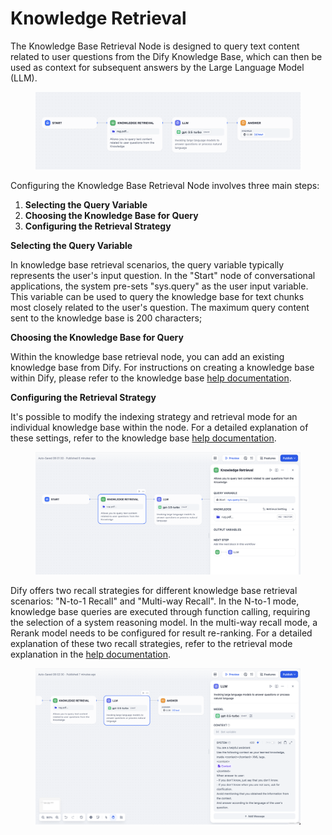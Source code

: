 # Knowledge Retrieval

The Knowledge Base Retrieval Node is designed to query text content related to user questions from the Dify Knowledge Base, which can then be used as context for subsequent answers by the Large Language Model (LLM).

<figure><img src="../../../.gitbook/assets/knowledge-retrieval.png" alt=""><figcaption></figcaption></figure>

Configuring the Knowledge Base Retrieval Node involves three main steps:

1. **Selecting the Query Variable**
2. **Choosing the Knowledge Base for Query**
3. **Configuring the Retrieval Strategy**

**Selecting the Query Variable**

In knowledge base retrieval scenarios, the query variable typically represents the user's input question. In the "Start" node of conversational applications, the system pre-sets "sys.query" as the user input variable. This variable can be used to query the knowledge base for text chunks most closely related to the user's question. The maximum query content sent to the knowledge base is 200 characters;

**Choosing the Knowledge Base for Query**

Within the knowledge base retrieval node, you can add an existing knowledge base from Dify. For instructions on creating a knowledge base within Dify, please refer to the knowledge base [help documentation](https://docs.dify.ai/guides/knowledge-base/create-knowledge-and-upload-documents).

**Configuring the Retrieval Strategy**

It's possible to modify the indexing strategy and retrieval mode for an individual knowledge base within the node. For a detailed explanation of these settings, refer to the knowledge base [help documentation](https://docs.dify.ai/guides/knowledge-base/retrieval-test-and-citation).

<figure><img src="../../../.gitbook/assets/knowledge-retrieval-1.png" alt=""><figcaption></figcaption></figure>

Dify offers two recall strategies for different knowledge base retrieval scenarios: "N-to-1 Recall" and "Multi-way Recall". In the N-to-1 mode, knowledge base queries are executed through function calling, requiring the selection of a system reasoning model. In the multi-way recall mode, a Rerank model needs to be configured for result re-ranking. For a detailed explanation of these two recall strategies, refer to the retrieval mode explanation in the [help documentation](https://docs.dify.ai/guides/knowledge-base/create-knowledge-and-upload-documents#id-5-indexing-methods).

<figure><img src="../../../.gitbook/assets/knowledge-retrieval-2.png" alt=""><figcaption></figcaption></figure>
